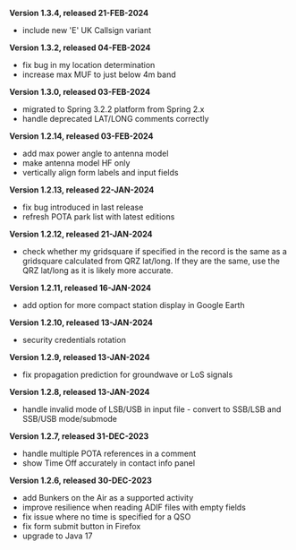 **Version 1.3.4, released 21-FEB-2024**
- include new 'E' UK Callsign variant

**Version 1.3.2, released 04-FEB-2024**
- fix bug in my location determination
- increase max MUF to just below 4m band

**Version 1.3.0, released 03-FEB-2024**
- migrated to Spring 3.2.2 platform from Spring 2.x
- handle deprecated LAT/LONG comments correctly

**Version 1.2.14, released 03-FEB-2024**
- add max power angle to antenna model
- make antenna model HF only
- vertically align form labels and input fields

**Version 1.2.13, released 22-JAN-2024**
- fix bug introduced in last release
- refresh POTA park list with latest editions

**Version 1.2.12, released 21-JAN-2024**
- check whether my gridsquare if specified in the record is the same as a gridsquare calculated from QRZ lat/long. If they are the same, use the QRZ lat/long as it is likely more accurate.

**Version 1.2.11, released 16-JAN-2024**
- add option for more compact station display in Google Earth

**Version 1.2.10, released 13-JAN-2024**
- security credentials rotation

**Version 1.2.9, released 13-JAN-2024**
- fix propagation prediction for groundwave or LoS signals

**Version 1.2.8, released 13-JAN-2024**
- handle invalid mode of LSB/USB in input file - convert to SSB/LSB and SSB/USB mode/submode

**Version 1.2.7, released 31-DEC-2023**
- handle multiple POTA references in a comment
- show Time Off accurately in contact info panel

**Version 1.2.6, released 30-DEC-2023**
 - add Bunkers on the Air as a supported activity
 - improve resilience when reading ADIF files with empty fields
 - fix issue where no time is specified for a QSO
 - fix form submit button in Firefox
 - upgrade to Java 17